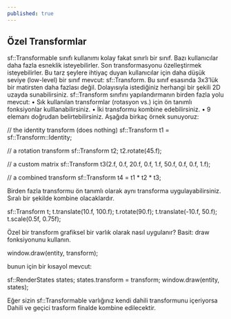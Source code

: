 ```yaml
---
published: true
---
```

## Özel Transformlar

sf::Transformable sınıfı kullanımı kolay fakat sınırlı bir sınıf. Bazı kullanıcılar daha fazla esneklik isteyebilirler. Son transformasyonu özelleştirmek isteyebilirler. Bu tarz şeylere ihtiyaç duyan kullanıcılar için daha düşük seviye (low-level) bir sınıf mevcut: sf::Transform. Bu sınıf esasında 3x3’lük bir matirsten daha fazlası değil. Dolayısıyla istediğiniz herhangi bir şekili 2D uzayda sunabilirsiniz. 
sf::Transform sınıfını yapılandırmanın birden fazla yolu mevcut:
    • Sık kullanılan transformlar (rotasyon vs.) için ön tanımlı fonksiyonlar kulllanabilirsiniz. 
    • İki transformu kombine edebilirsiniz.
    • 9 elemanı doğrudan belirtebilirsiniz. 
Aşağıda birkaç örnek sunuyoruz:

// the identity transform (does nothing)
sf::Transform t1 = sf::Transform::Identity;

// a rotation transform
sf::Transform t2;
t2.rotate(45.f);

// a custom matrix
sf::Transform t3(2.f, 0.f, 20.f,
                 0.f, 1.f, 50.f,
                 0.f, 0.f, 1.f);

// a combined transform
sf::Transform t4 = t1 * t2 * t3;

Birden fazla transformu ön tanımlı olarak aynı transforma uygulayabilirsiniz. Sıralı bir şekilde kombine olacaklardır.

sf::Transform t;
t.translate(10.f, 100.f);
t.rotate(90.f);
t.translate(-10.f, 50.f);
t.scale(0.5f, 0.75f);

Özel bir transform grafiksel bir varlık olarak nasıl uygulanır? Basit: draw fonksiyonunu kullanın. 

window.draw(entity, transform);

bunun için bir kısayol mevcut:

sf::RenderStates states;
states.transform = transform;
window.draw(entity, states);

Eğer sizin sf::Transformable varlığınız kendi dahili transformunu içeriyorsa Dahili ve geçici trasform finalde kombine edilecektir.
